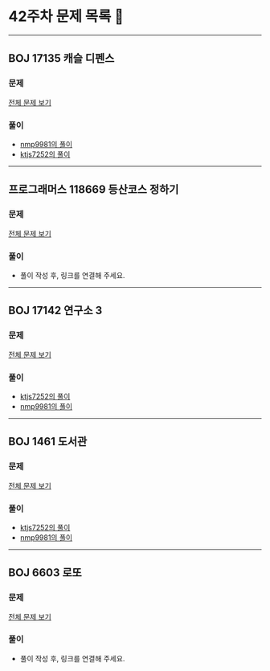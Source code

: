 # 42주차 문제 목록 📝
___
## BOJ 17135 캐슬 디펜스
### 문제
[전체 문제 보기](https://www.acmicpc.net/problem/17135)

### 풀이
- [nmp9981의 풀이](https://blog.naver.com/tybnasgo/222667120972)
- [ktjs7252의 풀이](./ktjs7252/boj17135.cpp)

___
## 프로그래머스 118669 등산코스 정하기
### 문제
[전체 문제 보기](https://school.programmers.co.kr/learn/courses/30/lessons/118669)

### 풀이
- 풀이 작성 후, 링크를 연결해 주세요.

___
## BOJ 17142 연구소 3
### 문제
[전체 문제 보기](https://www.acmicpc.net/problem/17142)

### 풀이
- [ktjs7252의 풀이](./ktjs7252/boj17142.cpp)
- [nmp9981의 풀이](https://blog.naver.com/tybnasgo/222560460938)
___
## BOJ 1461 도서관
### 문제
[전체 문제 보기](https://www.acmicpc.net/problem/1461)

### 풀이
- [ktjs7252의 풀이](./ktjs7252/boj1461.cpp)
- [nmp9981의 풀이](https://blog.naver.com/tybnasgo/222640458419)
___
## BOJ 6603 로또
### 문제
[전체 문제 보기](https://www.acmicpc.net/problem/6603)

### 풀이
- 풀이 작성 후, 링크를 연결해 주세요.